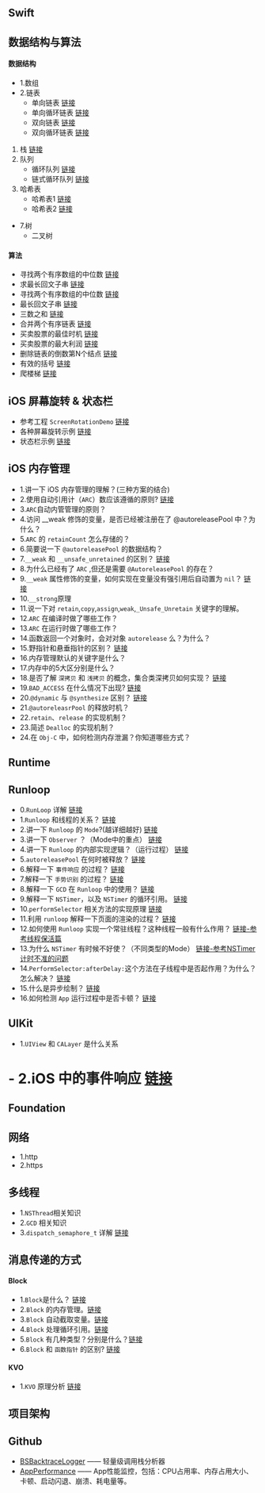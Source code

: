 

## Swift


## 数据结构与算法

#### 数据结构
- 1.数组
- 2.链表
    - 单向链表 [链接](https://github.com/xiu619544553/dailyCode/blob/master/数据结构与算法/线性表_单链表/main.c)
    - 单向循环链表 [链接](https://github.com/xiu619544553/dailyCode/blob/master/数据结构与算法/线性表_单向循环链表/main.c)
    - 双向链表 [链接](https://github.com/xiu619544553/dailyCode/blob/master/数据结构与算法/线性表_双向链表/main.c)
    - 双向循环链表 [链接](https://github.com/xiu619544553/dailyCode/blob/master/数据结构与算法/线性表_双向循环链表/main.c)
1. 栈 [链接](https://github.com/xiu619544553/dailyCode/blob/master/数据结构与算法/栈/main.c)
2. 队列
    - 循环队列 [链接](https://github.com/xiu619544553/dailyCode/blob/master/数据结构与算法/循环队列/main.c)
    - 链式循环队列 [链接](https://github.com/xiu619544553/dailyCode/blob/master/数据结构与算法/链式循环队列/main.c)
5. 哈希表
    - 哈希表1 [链接](https://github.com/xiu619544553/dailyCode/blob/master/数据结构与算法/哈希表/main.c)
    * 哈希表2 [链接](https://github.com/xiu619544553/dailyCode/blob/master/数据结构与算法/哈希表2/main.c)
- 7.树
    - 二叉树

#### 算法

- 寻找两个有序数组的中位数 [链接](https://github.com/xiu619544553/dailyCode/blob/master/算法题/寻找两个有序数组的中位数/main.c)
- 求最长回文子串 [链接](https://github.com/xiu619544553/dailyCode/blob/master/算法题/最长回文子串/main.c)
- 寻找两个有序数组的中位数 [链接](https://github.com/xiu619544553/dailyCode/blob/master/算法题/寻找两个有序数组的中位数/main.c)
- 最长回文子串 [链接](https://github.com/xiu619544553/dailyCode/blob/master/算法题/最长回文子串/main.c)
- 三数之和 [链接](https://github.com/xiu619544553/dailyCode/blob/master/算法题/三数之和/main.c)
- 合并两个有序链表 [链接](https://github.com/xiu619544553/dailyCode/blob/master/算法题/合并两个有序链表/main.c)
- 买卖股票的最佳时机 [链接](https://github.com/xiu619544553/dailyCode/blob/master/算法题/买卖股票的最佳时机/main.c)
- 买卖股票的最大利润 [链接](https://github.com/xiu619544553/dailyCode/blob/master/算法题/买卖股票的最大利润/main.c)
- 删除链表的倒数第N个结点 [链接](https://github.com/xiu619544553/dailyCode/blob/master/算法题/删除链表的倒数第N个结点/main.c)
- 有效的括号 [链接](https://github.com/xiu619544553/dailyCode/blob/master/算法题/有效的括号/main.c)
- 爬楼梯 [链接](https://github.com/xiu619544553/dailyCode/blob/master/算法题/爬楼梯/main.c)

## iOS 屏幕旋转 & 状态栏

* 参考工程 `ScreenRotationDemo` [链接](https://github.com/xiu619544553/dailyCode/blob/master/ScreenRotationDemo)
* 各种屏幕旋转示例 [链接](https://github.com/xiu619544553/dailyCode/blob/master/ScreenRotationDemo/ScreenRotationDemo/Classes/ScreenRotation（屏幕旋转相关）/ScreenRotationViewController.m)
* 状态栏示例 [链接](https://github.com/xiu619544553/dailyCode/blob/master/ScreenRotationDemo/ScreenRotationDemo/Classes/StatusBar（状态栏）/StatusBarViewController.m)

## iOS 内存管理
- 1.讲一下 iOS 内存管理的理解？(三种方案的结合) 
- 2.使用自动引用计（`ARC`）数应该遵循的原则? [链接](https://github.com/xiu619544553/dailyCode/blob/master/内存管理/2.使用ARC应该遵守的原则.md)
- 3.`ARC`自动内管管理的原则？
- 4.访问 __weak 修饰的变量，是否已经被注册在了 @autoreleasePool 中？为什么？
- 5.`ARC` 的 `retainCount` 怎么存储的？
- 6.简要说一下 `@autoreleasePool` 的数据结构？
- 7.`__weak` 和 `__unsafe_unretained` 的区别？ [链接](https://github.com/xiu619544553/dailyCode/blob/master/内存管理/7.__weak和__unsafe_unretained的区别.md)
- 8.为什么已经有了 `ARC` ,但还是需要 `@AutoreleasePool` 的存在？
- 9.`__weak` 属性修饰的变量，如何实现在变量没有强引用后自动置为 `nil`？ [链接](https://github.com/xiu619544553/dailyCode/blob/master/内存管理/9.__weak.md)
- 10.`__strong`原理
- 11.说一下对 `retain`,`copy`,`assign`,`weak`,`_Unsafe_Unretain` 关键字的理解。
- 12.`ARC` 在编译时做了哪些工作？
- 13.`ARC` 在运行时做了哪些工作？
- 14.函数返回一个对象时，会对对象 `autorelease` 么？为什么？
- 15.野指针和悬垂指针的区别？ [链接](https://github.com/xiu619544553/dailyCode/blob/master/内存管理/15.野指针和悬垂指针的区别.md)
- 16.内存管理默认的关键字是什么？
- 17.内存中的5大区分别是什么？
- 18.是否了解 `深拷贝` 和 `浅拷贝` 的概念，集合类深拷贝如何实现？ [链接](https://github.com/xiu619544553/dailyCode/blob/master/内存管理/18.深拷贝和浅拷贝.md)
- 19.`BAD_ACCESS` 在什么情况下出现? [链接](https://github.com/xiu619544553/dailyCode/blob/master/内存管理/19.BAD_ACCESS.md)
- 20.`@dynamic` 与 `@synthesize` 区别？ [链接](https://github.com/xiu619544553/dailyCode/blob/master/内存管理/20.@dynamic与@synthesize区别.md)
- 21.`@autoreleasrPool` 的释放时机？
- 22.`retain`、`release` 的实现机制？
- 23.简述 `Dealloc` 的实现机制？
- 24.在 `Obj-C` 中，如何检测内存泄漏？你知道哪些方式？


## Runtime

## Runloop
- 0.`RunLoop` 详解 [链接](https://github.com/xiu619544553/dailyCode/blob/master/RunLoop/0.RunLoop详解.md)
- 1.`Runloop` 和线程的关系？ [链接](https://github.com/xiu619544553/dailyCode/blob/master/RunLoop/1.Runloop和线程的关系.md)
- 2.讲一下 `Runloop` 的 `Mode`?(越详细越好) [链接](https://github.com/xiu619544553/dailyCode/blob/master/RunLoop/2.讲一下Runloop的Mode.md)
- 3.讲一下 `Observer` ？（Mode中的重点）  [链接](https://github.com/xiu619544553/dailyCode/blob/master/RunLoop/3.讲一下Observer.md)
- 4.讲一下 `Runloop` 的内部实现逻辑？（运行过程）  [链接](https://github.com/xiu619544553/dailyCode/blob/master/RunLoop/4.讲一下Runloop的内部实现逻辑.md)
- 5.`autoreleasePool` 在何时被释放？ [链接](https://github.com/xiu619544553/dailyCode/blob/master/RunLoop/5.autoreleasePool在何时被释放.md)
- 6.解释一下 `事件响应` 的过程？ [链接](https://github.com/xiu619544553/dailyCode/blob/master/RunLoop/6.解释一下事件响应的过程.md)
- 7.解释一下 `手势识别` 的过程？ [链接](https://github.com/xiu619544553/dailyCode/blob/master/RunLoop/7.解释一下手势识别的过程.md)
- 8.解释一下 `GCD` 在 `Runloop` 中的使用？ [链接](https://github.com/xiu619544553/dailyCode/blob/master/RunLoop/8.解释一下GCD在Runloop中的使用.md) 
- 9.解释一下 `NSTimer`，以及 `NSTimer` 的循环引用。 [链接](https://github.com/xiu619544553/dailyCode/blob/master/RunLoop/9.解释一下NSTimer以及NSTimer的循环引用.md) 
- 10.`performSelector` 相关方法的实现原理  [链接](https://github.com/xiu619544553/dailyCode/blob/master/RunLoop/10.performSelector相关方法的实现原理.md) 
- 11.利用 `runloop` 解释一下页面的渲染的过程？ [链接](https://github.com/xiu619544553/dailyCode/blob/master/RunLoop/11.利用runloop解释一下页面的渲染的过程.md) 
- 12.如何使用 `Runloop` 实现一个常驻线程？这种线程一般有什么作用？ [链接-参考线程保活篇](https://github.com/xiu619544553/dailyCode/blob/master/RunLoop/0.RunLoop详解.md)
- 13.为什么 `NSTimer` 有时候不好使？（不同类型的Mode） [链接-参考NSTimer计时不准的问题](https://github.com/xiu619544553/dailyCode/blob/master/RunLoop/0.RunLoop详解.md)
- 14.`PerformSelector:afterDelay:`这个方法在子线程中是否起作用？为什么？怎么解决？  [链接](https://github.com/xiu619544553/dailyCode/blob/master/RunLoop/10.performSelector相关方法的实现原理.md) 
- 15.什么是异步绘制？ [链接](https://github.com/xiu619544553/dailyCode/blob/master/RunLoop/15.什么是异步绘制.md)
- 16.如何检测 `App` 运行过程中是否卡顿？ [链接](https://github.com/xiu619544553/dailyCode/blob/master/RunLoop/16.如何检测App运行过程中是否卡顿.md)

## UIKit
- 1.`UIView` 和 `CALayer` 是什么关系
# - 2.iOS 中的事件响应   [链接](https://github.com/xiu619544553/dailyCode/blob/master/UIKit/2.iOS中的事件响应.md)


## Foundation

## 网络
- 1.http
- 2.https

## 多线程
- 1.`NSThread`相关知识
- 2.`GCD` 相关知识
- 3.`dispatch_semaphore_t` 详解  [链接](https://github.com/xiu619544553/dailyCode/blob/master/多线程/3.dispatch_semaphore_t.md)

## 消息传递的方式

#### Block
- 1.`Block`是什么？ [链接](https://github.com/xiu619544553/dailyCode/blob/master/消息传递的方式/block.md)
- 2.`Block` 的内存管理。[链接](https://github.com/xiu619544553/dailyCode/blob/master/消息传递的方式/block.md)
- 3.`Block` 自动截取变量。[链接](https://github.com/xiu619544553/dailyCode/blob/master/消息传递的方式/block.md)
- 4.`Block` 处理循环引用。[链接](https://github.com/xiu619544553/dailyCode/blob/master/消息传递的方式/block.md)
- 5.`Block` 有几种类型？分别是什么？[链接](https://github.com/xiu619544553/dailyCode/blob/master/消息传递的方式/block.md)
- 6.`Block` 和 `函数指针` 的区别? [链接](https://github.com/xiu619544553/dailyCode/blob/master/消息传递的方式/block.md)

#### KVO
- 1.`KVO` 原理分析 [链接](https://github.com/xiu619544553/dailyCode/blob/master/消息传递的方式/kvo/1.kvo原理分析.md)

## 项目架构


## Github
- [BSBacktraceLogger](https://github.com/bestswifter/BSBacktraceLogger) —— 轻量级调用栈分析器
- [AppPerformance](https://github.com/SilongLi/AppPerformance) —— App性能监控，包括：CPU占用率、内存占用大小、卡顿、启动闪退、崩溃、耗电量等。 
